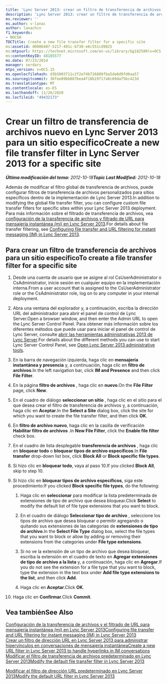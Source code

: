 ```yaml
---
title: 'Lync Server 2013: crear un filtro de transferencia de archivos para un sitio específico'
description: 'Lync Server 2013: crear un filtro de transferencia de archivos para un sitio específico.'
ms.reviewer: ''
ms.author: v-lanac
author: lanachin
f1.keywords:
- NOCSH
TOCTitle: Create a new file transfer filter for a specific site
ms:assetid: d0006487-5217-491c-b730-e6c551cd9825
ms:mtpsurl: https://technet.microsoft.com/en-us/library/Gg182589(v=OCS.15)
ms:contentKeyID: 48185577
ms.date: 07/23/2014
manager: serdars
mtps_version: v=OCS.15
ms.openlocfilehash: d3b5003711c2f2e74b726809fba5da6d9fd0aa57
ms.sourcegitcommit: 36fee89bb887bea4f18b19f17a8c69daf5bc423d
ms.translationtype: MT
ms.contentlocale: es-ES
ms.lasthandoff: 11/26/2020
ms.locfileid: "49432173"
---
```

# <a name="create-a-new-file-transfer-filter-in-lync-server-2013-for-a-specific-site"></a><span data-ttu-id="9c7c5-103">Crear un filtro de transferencia de archivos nuevo en Lync Server 2013 para un sitio específico</span><span class="sxs-lookup"><span data-stu-id="9c7c5-103">Create a new file transfer filter in Lync Server 2013 for a specific site</span></span>

<div data-xmlns="http://www.w3.org/1999/xhtml">

<div class="topic" data-xmlns="http://www.w3.org/1999/xhtml" data-msxsl="urn:schemas-microsoft-com:xslt" data-cs="https://msdn.microsoft.com/">

<div data-asp="https://msdn2.microsoft.com/asp">



</div>

<div id="mainSection">

<div id="mainBody"><span data-ttu-id="9c7c5-104">

<span> </span></span><span class="sxs-lookup"><span data-stu-id="9c7c5-104">

<span> </span></span></span>

<span data-ttu-id="9c7c5-105">_**Última modificación del tema:** 2012-10-18_</span><span class="sxs-lookup"><span data-stu-id="9c7c5-105">_**Topic Last Modified:** 2012-10-18_</span></span>

<span data-ttu-id="9c7c5-106">Además de modificar el filtro global de transferencia de archivos, puede configurar filtros de transferencia de archivos personalizados para sitios específicos dentro de la implementación de Lync Server 2013.</span><span class="sxs-lookup"><span data-stu-id="9c7c5-106">In addition to modifying the global file transfer filter, you can configure custom file transfer filters for specific sites within your Lync Server 2013 deployment.</span></span> <span data-ttu-id="9c7c5-107">Para más información sobre el filtrado de transferencia de archivos, vea [configuración de la transferencia de archivos y filtrado de URL para mensajería instantánea (mi) en Lync Server 2013](lync-server-2013-configuring-file-transfer-and-url-filtering-for-instant-messaging-im.md).</span><span class="sxs-lookup"><span data-stu-id="9c7c5-107">For details about file transfer filtering, see [Configuring file transfer and URL filtering for instant messaging (IM) in Lync Server 2013](lync-server-2013-configuring-file-transfer-and-url-filtering-for-instant-messaging-im.md).</span></span>

<div>

## <a name="to-create-a-file-transfer-filter-for-a-specific-site"></a><span data-ttu-id="9c7c5-108">Para crear un filtro de transferencia de archivos para un sitio específico</span><span class="sxs-lookup"><span data-stu-id="9c7c5-108">To create a file transfer filter for a specific site</span></span>

1.  <span data-ttu-id="9c7c5-109">Desde una cuenta de usuario que se asigne al rol CsUserAdministrator o CsAdministrator, inicie sesión en cualquier equipo en la implementación interna.</span><span class="sxs-lookup"><span data-stu-id="9c7c5-109">From a user account that is assigned to the CsUserAdministrator role or the CsAdministrator role, log on to any computer in your internal deployment.</span></span>

2.  <span data-ttu-id="9c7c5-110">Abra una ventana del explorador y, a continuación, escriba la dirección URL del administrador para abrir el panel de control de Lync Server.</span><span class="sxs-lookup"><span data-stu-id="9c7c5-110">Open a browser window, and then enter the Admin URL to open the Lync Server Control Panel.</span></span> <span data-ttu-id="9c7c5-111">Para obtener más información sobre los diferentes métodos que puede usar para iniciar el panel de control de Lync Server, consulte [abrir las herramientas administrativas 2013 de Lync Server](lync-server-2013-open-lync-server-administrative-tools.md).</span><span class="sxs-lookup"><span data-stu-id="9c7c5-111">For details about the different methods you can use to start Lync Server Control Panel, see [Open Lync Server 2013 administrative tools](lync-server-2013-open-lync-server-administrative-tools.md).</span></span>

3.  <span data-ttu-id="9c7c5-112">En la barra de navegación izquierda, haga clic en **mensajería instantánea y presencia** y, a continuación, haga clic en **filtro de archivos**.</span><span class="sxs-lookup"><span data-stu-id="9c7c5-112">In the left navigation bar, click **IM and Presence** and then click **File Filter**.</span></span>

4.  <span data-ttu-id="9c7c5-113">En la página **filtro de archivos** , haga clic en **nuevo**.</span><span class="sxs-lookup"><span data-stu-id="9c7c5-113">On the **File Filter** page, click **New**.</span></span>

5.  <span data-ttu-id="9c7c5-114">En el cuadro de diálogo **seleccionar un sitio** , haga clic en el sitio para el que desea crear el filtro de transferencia de archivos y, a continuación, haga clic en **Aceptar**.</span><span class="sxs-lookup"><span data-stu-id="9c7c5-114">In the **Select a Site** dialog box, click the site for which you want to create the file transfer filter, and then click **OK**.</span></span>

6.  <span data-ttu-id="9c7c5-115">En **filtro de archivo nuevo**, haga clic en la casilla de verificación **Habilitar filtro de archivos** .</span><span class="sxs-lookup"><span data-stu-id="9c7c5-115">In **New File Filter**, click the **Enable file filter** check box.</span></span>

7.  <span data-ttu-id="9c7c5-116">En el cuadro de lista desplegable **transferencia de archivos** , haga clic en **bloquear todo** o **bloquear tipos de archivo específicos**.</span><span class="sxs-lookup"><span data-stu-id="9c7c5-116">In **File transfer** drop-down list box, click **Block All** or **Block specific file types**.</span></span>

8.  <span data-ttu-id="9c7c5-117">Si hizo clic en **bloquear todo**, vaya al paso 10.</span><span class="sxs-lookup"><span data-stu-id="9c7c5-117">If you clicked **Block All**, skip to step 10.</span></span>

9.  <span data-ttu-id="9c7c5-118">Si hizo clic en **bloquear tipos de archivo específicos**, siga este procedimiento:</span><span class="sxs-lookup"><span data-stu-id="9c7c5-118">If you clicked **Block specific file types**, do the following:</span></span>
    
    1.  <span data-ttu-id="9c7c5-119">Haga clic en **seleccionar** para modificar la lista predeterminada de extensiones de tipo de archivo que desea bloquear.</span><span class="sxs-lookup"><span data-stu-id="9c7c5-119">Click **Select** to modify the default list of file type extensions that you want to block.</span></span>
    
    2.  <span data-ttu-id="9c7c5-120">En el cuadro de diálogo **Seleccionar tipo de archivo** , seleccione los tipos de archivo que desea bloquear o permitir agregando o quitando sus extensiones de las categorías de **extensiones de tipo de archivo**.</span><span class="sxs-lookup"><span data-stu-id="9c7c5-120">In the **Select File Type** dialog box, select the file types that you want to block or allow by adding or removing their extensions from the categories under **File type extensions**.</span></span>
    
    3.  <span data-ttu-id="9c7c5-121">Si no ve la extensión de un tipo de archivo que desea bloquear, escriba la extensión en el cuadro de texto en **Agregar extensiones de tipo de archivo a la lista** y, a continuación, haga clic en **Agregar**.</span><span class="sxs-lookup"><span data-stu-id="9c7c5-121">If you do not see the extension for a file type that you want to block, type the extension in the text box under **Add file type extensions to the list**, and then click **Add**.</span></span>
    
    4.  <span data-ttu-id="9c7c5-122">Haga clic en **Aceptar**.</span><span class="sxs-lookup"><span data-stu-id="9c7c5-122">Click **OK**.</span></span>

10. <span data-ttu-id="9c7c5-123">Haga clic en **Confirmar**.</span><span class="sxs-lookup"><span data-stu-id="9c7c5-123">Click **Commit**.</span></span>

</div>

<div>

## <a name="see-also"></a><span data-ttu-id="9c7c5-124">Vea también</span><span class="sxs-lookup"><span data-stu-id="9c7c5-124">See Also</span></span>


[<span data-ttu-id="9c7c5-125">Configuración de la transferencia de archivos y el filtrado de URL para mensajería instantánea (mi) en Lync Server 2013</span><span class="sxs-lookup"><span data-stu-id="9c7c5-125">Configuring file transfer and URL filtering for instant messaging (IM) in Lync Server 2013</span></span>](lync-server-2013-configuring-file-transfer-and-url-filtering-for-instant-messaging-im.md)  
[<span data-ttu-id="9c7c5-126">Crear un filtro de dirección URL en Lync Server 2013 para administrar hipervínculos en conversaciones de mensajería instantánea</span><span class="sxs-lookup"><span data-stu-id="9c7c5-126">Create a new URL filter in Lync Server 2013 to handle hyperlinks in IM conversations</span></span>](lync-server-2013-create-a-new-url-filter-to-handle-hyperlinks-in-im-conversations.md)  
[<span data-ttu-id="9c7c5-127">Modificar el filtro de transferencia de archivos predeterminado en Lync Server 2013</span><span class="sxs-lookup"><span data-stu-id="9c7c5-127">Modify the default file transfer filter in Lync Server 2013</span></span>](lync-server-2013-modify-the-default-file-transfer-filter.md)  


[<span data-ttu-id="9c7c5-128">Modificar el filtro de dirección URL predeterminado en Lync Server 2013</span><span class="sxs-lookup"><span data-stu-id="9c7c5-128">Modify the default URL filter in Lync Server 2013</span></span>](lync-server-2013-modify-the-default-url-filter.md)  
  

<span data-ttu-id="9c7c5-129"></div>

</div>

<span> </span>

</div>

</div>

</span><span class="sxs-lookup"><span data-stu-id="9c7c5-129"></div>

</div>

<span> </span>

</div>

</div>

</span></span></div>

